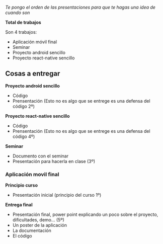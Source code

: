 *Te pongo el orden de las presentaciones para que te hagas una idea de cuando son*


**Total de trabajos**


Son 4 trabajos:
- Aplicación móvil final
- Seminar
- Proyecto android sencillo
- Proyecto react-native sencillo

## Cosas a entregar



**Proyecto android sencillo**
- Código
- Prensentación (Esto no es algo que se entrege es una defensa del código 2º)

**Proyecto react-native sencillo**
- Código
- Prensentación (Esto no es algo que se entrege es una defensa del código 4º)

**Seminar**
- Documento con el seminar
- Presentación para hacerla en clase (3º)


### Aplicación movil final

**Principio curso**
- Presentación inicial (principio del curso 1º) 

**Entrega final**
- Presentación final, power point explicando un poco sobre el proyecto, dificultades, demo... (5º)
- Un poster de la aplicación
- La documentación
- El código


